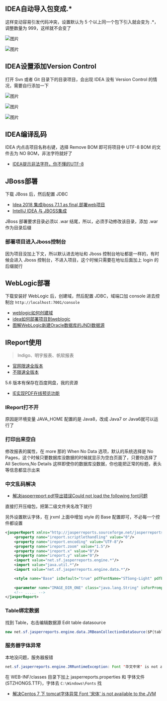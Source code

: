## IDEA自动导入包变成.*

这样变动容易引发代码冲突，设置默认为 5 个以上同一个包下引入就会变为 .*， 调整数量为 999，这样就不会变了

![图片](https://cdn.jsdelivr.net/gh/wliduo/CDN2@master/2021/01/20210109001.png)

![图片](https://cdn.jsdelivr.net/gh/wliduo/CDN2@master/2021/01/20210109002.png)

## IDEA设置添加Version Control

打开 Svn 或者 Git 目录下的目录项目，会出现 IDEA 没有 Version Control 的情况，需要自行添加一下

![图片](https://cdn.jsdelivr.net/gh/wliduo/CDN2@master/2021/01/20210109003.png)

![图片](https://cdn.jsdelivr.net/gh/wliduo/CDN2@master/2021/01/20210109004.png)

![图片](https://cdn.jsdelivr.net/gh/wliduo/CDN2@master/2021/01/20210109005.png)

## IDEA编译乱码

IDEA 内点击项目名称右键，选择 Remove BOM 即可将项目中 UTF-8 BOM 的文件去为 NO BOM，非法字符就好了

* [IDEA提示非法字符，你不懂的UTF-8](https://www.cnblogs.com/julytail/p/10291709.html)

## JBoss部署

下载 JBoss 后，然后配置 JDBC

* [Idea 2018 集成jboss 7.1.1 as final,部署web项目](https://www.pianshen.com/article/4939103198/)
* [IntelliJ IDEA 与 JBOSS集成](https://my.oschina.net/dendy/blog/385549)

JBoss 部署要求目录必须以 .war 结尾，所以，必须手动修改该目录，添加 .war 作为目录后缀

### 部署项目进入Jboss控制台

因为项目没加上下文，所以默认进去地址和 Jboss 控制台地址都是一样的，有时候会进入 Jboss 控制台，不进入项目，这个时候只需要在地址后面加上 login 的后缀就行

## WebLogic部署

下载安装好 WebLogic 后，创建域，然后配置 JDBC，域端口加 console 进去控制台 `http://localhost:7001/console`

* [weblogic如何创建域](https://blog.csdn.net/tl2871761577/article/details/81083359)
* [idea如何部署项目到weblogic](https://blog.csdn.net/tl2871761577/article/details/81078064)
* [图解WebLogic新建Oracle数据库的JNDI数据源](https://jingyan.baidu.com/article/7f41ecec0ba13e593d095cbf.html)

## IReport使用

> Indigo、明宇报表、帆软报表
 
* [官网限速全版本](https://sourceforge.net/projects/ireport/files/iReport/iReport-5.6.0/)
* [不限速全版本](https://zh.osdn.net/projects/sfnet_ireport/releases/)

5.6 版本有保存在百度网盘，我的资源

* [IE实现PDF在线预览功能](https://blog.csdn.net/lishuoboy/article/details/88666929)

### IReport打不开

原因是环境变量 JAVA_HOME 配置的是 Java8，改成 Java7 or Java6就可以运行了

### 打印出来空白

修改报表的属性，在 more 那的 When No Data 选项，默认的系统选择是 No Pages，这个时候只要数据库没数据的时候就显示为空白页面了，只要你选择了 All Sections,No Details 这样即使你的数据库没数据，你也能把正常的标题，表头等信息都显示出来

### 中文乱码解决

* [解决jasperreport pdf导出错误Could not load the following font问题](https://blog.csdn.net/gongdaxuesheng/article/details/78470021)

直接打开压缩包，把第二级文件夹名改下就行

另外设置默认字体，在 jrxml 上面中增加 style 的 Base 配置即可，不必每一个控件都设置

```xml
<jasperReport xmlns="http://jasperreports.sourceforge.net/jasperreports" xmlns:xsi="http://www.w3.org/2001/XMLSchema-instance" xsi:schemaLocation="http://jasperreports.sourceforge.net/jasperreports http://jasperreports.sourceforge.net/xsd/jasperreport.xsd" name="chinaHKDebitNote" pageWidth="842" pageHeight="594" orientation="Landscape" whenNoDataType="AllSectionsNoDetail" columnWidth="782" leftMargin="30" rightMargin="30" topMargin="20" bottomMargin="20">
	<property name="ireport.scriptlethandling" value="0"/>
	<property name="ireport.encoding" value="UTF-8"/>
	<property name="ireport.zoom" value="1.5"/>
	<property name="ireport.x" value="0"/>
	<property name="ireport.y" value="0"/>
	<import value="net.sf.jasperreports.engine.*"/>
	<import value="java.util.*"/>
	<import value="net.sf.jasperreports.engine.data.*"/>

	<style name="Base" isDefault="true" pdfFontName="STSong-Light" pdfEncoding="UniGB-UCS2-H" isPdfEmbedded="true"/>
	
    <parameter name="IMAGE_DIR_ONE" class="java.lang.String" isForPrompting="false"/>
    <!-- ..... -->
</jasperReport>
```

### Table绑定数据

找到 Table，右击编辑数据源 Edit table datasource

```java
new net.sf.jasperreports.engine.data.JRBeanCollectionDataSource($P{table1})
```

### 服务器字体异常

本地没问题，服务器报错

```java
net.sf.jasperreports.engine.JRRuntimeException: Font '华文中宋' is not available to the JVM. See the Javadoc for more details.
```

在 WEB-INF/classes 目录下加上 jasperreports.properties 和 字体文件(STZHONGS.TTF)，字体去 `C:\Windows\Fonts` 找

* [解决Centos 7 下 tomcat字体异常 Font '宋体' is not available to the JVM](https://www.cnblogs.com/wxylog/p/6288574.html)
